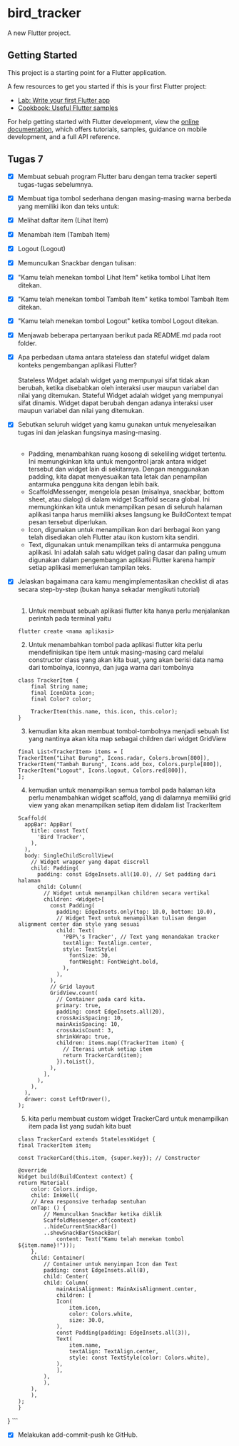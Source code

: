 # bird_tracker

A new Flutter project.

## Getting Started

This project is a starting point for a Flutter application.

A few resources to get you started if this is your first Flutter project:

- [Lab: Write your first Flutter app](https://docs.flutter.dev/get-started/codelab)
- [Cookbook: Useful Flutter samples](https://docs.flutter.dev/cookbook)

For help getting started with Flutter development, view the
[online documentation](https://docs.flutter.dev/), which offers tutorials,
samples, guidance on mobile development, and a full API reference.


## Tugas 7
- [x] Membuat sebuah program Flutter baru dengan tema tracker seperti tugas-tugas sebelumnya.
- [x] Membuat tiga tombol sederhana dengan masing-masing warna berbeda yang memiliki ikon dan teks untuk:
- [x] Melihat daftar item (Lihat Item)
- [x] Menambah item (Tambah Item)
- [x] Logout (Logout)
- [x] Memunculkan Snackbar dengan tulisan:
- [x] "Kamu telah menekan tombol Lihat Item" ketika tombol Lihat Item ditekan.
- [x] "Kamu telah menekan tombol Tambah Item" ketika tombol Tambah Item ditekan.
- [x] "Kamu telah menekan tombol Logout" ketika tombol Logout ditekan.
- [x] Menjawab beberapa pertanyaan berikut pada README.md pada root folder.

- [x] Apa perbedaan utama antara stateless dan stateful widget dalam konteks pengembangan aplikasi Flutter?
    <br>
    <br>
    Stateless Widget adalah widget yang mempunyai sifat tidak akan berubah, ketika disebabkan oleh interaksi user maupun variabel dan nilai yang ditemukan. Stateful Widget adalah widget yang mempunyai sifat dinamis. Widget dapat berubah dengan adanya interaksi user maupun variabel dan nilai yang ditemukan.

- [x] Sebutkan seluruh widget yang kamu gunakan untuk menyelesaikan tugas ini dan jelaskan fungsinya masing-masing.
    <br>
    <br>

    - Padding, menambahkan ruang kosong di sekeliling widget tertentu. Ini memungkinkan kita untuk mengontrol jarak antara widget tersebut dan widget lain di sekitarnya. Dengan menggunakan padding, kita dapat menyesuaikan tata letak dan penampilan antarmuka pengguna kita dengan lebih baik.
    - ScaffoldMessenger, mengelola pesan (misalnya, snackbar, bottom sheet, atau dialog) di dalam widget Scaffold secara global. Ini memungkinkan kita untuk menampilkan pesan di seluruh halaman aplikasi tanpa harus memiliki akses langsung ke BuildContext tempat pesan tersebut diperlukan.
    - Icon, digunakan untuk menampilkan ikon dari berbagai ikon yang telah disediakan oleh Flutter atau ikon kustom kita sendiri.
    - Text, digunakan untuk menampilkan teks di antarmuka pengguna aplikasi. Ini adalah salah satu widget paling dasar dan paling umum digunakan dalam pengembangan aplikasi Flutter karena hampir setiap aplikasi memerlukan tampilan teks.

    
- [x] Jelaskan bagaimana cara kamu mengimplementasikan checklist di atas secara step-by-step (bukan hanya sekadar mengikuti tutorial)
    <br>
    <br>
    1. Untuk membuat sebuah aplikasi flutter kita hanya perlu menjalankan perintah pada terminal yaitu
    ```
    flutter create <nama aplikasi>
    ```
    2. Untuk menambahkan tombol pada aplikasi flutter kita perlu mendefinisikan tipe item untuk masing-masing card melalui constructor class yang akan kita buat, yang akan berisi data nama dari tombolnya, iconnya, dan juga warna dari tombolnya
    ```
    class TrackerItem {
        final String name;
        final IconData icon;
        final Color? color;

        TrackerItem(this.name, this.icon, this.color);
    }
    ```
    3. kemudian kita akan membuat tombol-tombolnya menjadi sebuah list yang nantinya akan kita map sebagai children dari widget GridView
    ```
    final List<TrackerItem> items = [
    TrackerItem("Lihat Burung", Icons.radar, Colors.brown[800]),
    TrackerItem("Tambah Burung", Icons.add_box, Colors.purple[800]),
    TrackerItem("Logout", Icons.logout, Colors.red[800]),
  ];
    ```
    4. kemudian untuk menampilkan semua tombol pada halaman kita perlu menambahkan widget scaffold, yang di dalamnya memiliki grid view yang akan menampilkan setiap item didalam list TrackerItem
    ```
    Scaffold(
      appBar: AppBar(
        title: const Text(
          'Bird Tracker',
        ),
      ),
      body: SingleChildScrollView(
        // Widget wrapper yang dapat discroll
        child: Padding(
          padding: const EdgeInsets.all(10.0), // Set padding dari halaman
          child: Column(
            // Widget untuk menampilkan children secara vertikal
            children: <Widget>[
              const Padding(
                padding: EdgeInsets.only(top: 10.0, bottom: 10.0),
                // Widget Text untuk menampilkan tulisan dengan alignment center dan style yang sesuai
                child: Text(
                  'PBP\'s Tracker', // Text yang menandakan tracker
                  textAlign: TextAlign.center,
                  style: TextStyle(
                    fontSize: 30,
                    fontWeight: FontWeight.bold,
                  ),
                ),
              ),
              // Grid layout
              GridView.count(
                // Container pada card kita.
                primary: true,
                padding: const EdgeInsets.all(20),
                crossAxisSpacing: 10,
                mainAxisSpacing: 10,
                crossAxisCount: 3,
                shrinkWrap: true,
                children: items.map((TrackerItem item) {
                  // Iterasi untuk setiap item
                  return TrackerCard(item);
                }).toList(),
              ),
            ],
          ),
        ),
      ),
      drawer: const LeftDrawer(),
    );
    ```
    5. kita perlu membuat custom widget TrackerCard untuk menampilkan item pada list yang sudah kita buat
    ```
    class TrackerCard extends StatelessWidget {
    final TrackerItem item;

    const TrackerCard(this.item, {super.key}); // Constructor

    @override
    Widget build(BuildContext context) {
    return Material(
        color: Colors.indigo,
        child: InkWell(
        // Area responsive terhadap sentuhan
        onTap: () {
            // Memunculkan SnackBar ketika diklik
            ScaffoldMessenger.of(context)
            ..hideCurrentSnackBar()
            ..showSnackBar(SnackBar(
                content: Text("Kamu telah menekan tombol ${item.name}!")));
        },
        child: Container(
            // Container untuk menyimpan Icon dan Text
            padding: const EdgeInsets.all(8),
            child: Center(
            child: Column(
                mainAxisAlignment: MainAxisAlignment.center,
                children: [
                Icon(
                    item.icon,
                    color: Colors.white,
                    size: 30.0,
                ),
                const Padding(padding: EdgeInsets.all(3)),
                Text(
                    item.name,
                    textAlign: TextAlign.center,
                    style: const TextStyle(color: Colors.white),
                ),
                ],
            ),
            ),
        ),
        ),
    );
    }
}
    ```
- [x] Melakukan add-commit-push ke GitHub.